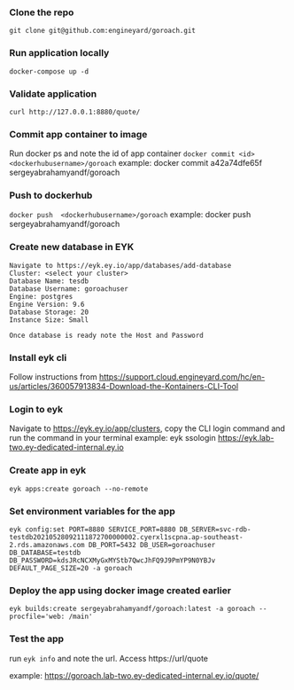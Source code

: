 ### Clone the repo
`git clone git@github.com:engineyard/goroach.git`

### Run application locally
`docker-compose up -d`

### Validate application
`curl http://127.0.0.1:8880/quote/`

### Commit app container to image
Run docker ps and note the id of app container
`docker commit <id> <dockerhubusername>/goroach`
example: docker commit a42a74dfe65f sergeyabrahamyandf/goroach

### Push to dockerhub
`docker push  <dockerhubusername>/goroach`
example: docker push sergeyabrahamyandf/goroach

### Create new database in EYK
```
Navigate to https://eyk.ey.io/app/databases/add-database
Cluster: <select your cluster>
Database Name: tesdb
Database Username: goroachuser
Engine: postgres
Engine Version: 9.6
Database Storage: 20
Instance Size: Small

Once database is ready note the Host and Password

```

### Install eyk cli
Follow instructions from https://support.cloud.engineyard.com/hc/en-us/articles/360057913834-Download-the-Kontainers-CLI-Tool

### Login to eyk
Navigate to https://eyk.ey.io/app/clusters, copy the CLI login command and run the command in your terminal
example: eyk ssologin https://eyk.lab-two.ey-dedicated-internal.ey.io

### Create app in eyk
`eyk apps:create goroach --no-remote`

### Set environment variables for the app
`eyk config:set PORT=8880 SERVICE_PORT=8880 DB_SERVER=svc-rdb-testdb20210528092111872700000002.cyerxl1scpna.ap-southeast-2.rds.amazonaws.com DB_PORT=5432 DB_USER=goroachuser DB_DATABASE=testdb DB_PASSWORD=kdsJRcNCXMyGxMYStb7QwcJhFQ9J9PmYP9N0YBJv DEFAULT_PAGE_SIZE=20 -a goroach`

### Deploy the app using docker image created earlier
`eyk builds:create sergeyabrahamyandf/goroach:latest -a goroach --procfile='web: /main'`

### Test the app
run `eyk info` and note the url. Access https://url/quote

example: https://goroach.lab-two.ey-dedicated-internal.ey.io/quote/